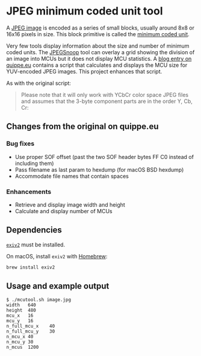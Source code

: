 # JPEG minimum coded unit tool

A [JPEG image](https://en.wikipedia.org/wiki/JPEG) is encoded as a series of
small blocks, usually around 8x8 or 16x16 pixels in size.  This block primitive
is called the [minimum coded
unit](https://www.impulseadventure.com/photo/jpeg-minimum-coded-unit.html).

Very few tools display information about the size and number of minimum coded
units.  The [JPEGSnoop](https://github.com/ImpulseAdventure/JPEGsnoop) tool
can overlay a grid showing the division of an image into MCUs but it does not
display MCU statistics.  A [blog entry on
quippe.eu](https://quippe.eu/blog/2016/11/17/determining-minimum-coded-unit-dimensions.html)
contains a script that calculates and displays the MCU size for YUV-encoded
JPEG images.  This project enhances that script.

As with the original script:

> Please note that it will only work with YCbCr color space JPEG files and
> assumes that the 3-byte component parts are in the order Y, Cb, Cr:

## Changes from the original on quippe.eu
### Bug fixes
- Use proper SOF offset (past the two SOF header bytes FF C0 instead of
  including them)
- Pass filename as last param to hexdump (for macOS BSD hexdump)
- Accommodate file names that contain spaces

### Enhancements
- Retrieve and display image width and height
- Calculate and display number of MCUs

## Dependencies
[`exiv2`](https://www.exiv2.org/) must be installed.

On macOS, install `exiv2` with [Homebrew](https://brew.sh/):
```bash
brew install exiv2
```

## Usage and example output
```
$ ./mcutool.sh image.jpg
width	640
height	480
mcu_x	16
mcu_y	16
n_full_mcu_x	40
n_full_mcu_y	30
n_mcu_x	40
n_mcu_y	30
n_mcus	1200
```
